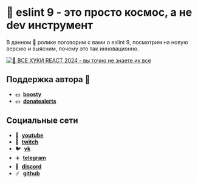 # 🌌 eslint 9 - это просто космос, а не dev инструмент

В данном 🌌 ролике поговорим с вами о eslint 9, посмотрим на новую версию и выясним, почему это так инновационно.

[![🐬 ВСЕ ХУКИ REACT 2024 - вы точно не знаете их все](https://img.youtube.com/vi/zUgOpDNVvzs/maxresdefault.jpg)](https://youtu.be/zUgOpDNVvzs)

## Поддержка автора 🧊

- 💵 &nbsp;**[boosty](https://boosty.to/siberiacancode)**
- 💵 &nbsp;**[donatealerts](https://www.donationalerts.com/r/siberiacancode)**

## Социальные сети

- :popcorn: &nbsp;**[youtube](https://www.youtube.com/c/SIBERIACANCODE)**
- :popcorn: &nbsp;**[twitch](https://www.twitch.tv/siberiacancode)**
- :bird: &nbsp;**[vk](https://vk.com/siberiacancode)**
- :airplane: &nbsp;**[telegram](https://t.me/siberiacancode)**
- :robot: &nbsp;**[discord](https://discord.gg/UsM4F9h6hn)**
- :comet: &nbsp;**[github](https://github.com/debabin)**

